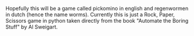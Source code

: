 Hopefully this will be a game called pickomino in english and regenwormen in dutch (hence the name worms).
Currently this is just a Rock, Paper, Scissors game in python taken directly from the book "Automate the Boring Stuff" by Al Sweigart.
